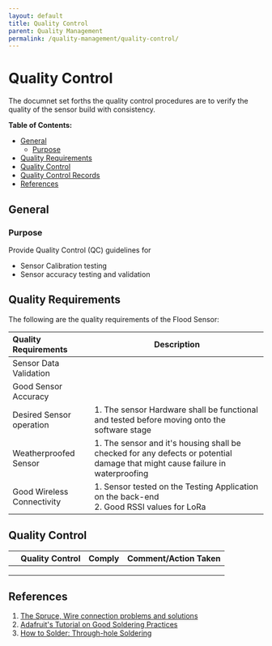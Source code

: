 ```yaml
---
layout: default
title: Quality Control
parent: Quality Management
permalink: /quality-management/quality-control/
---
```


# Quality Control

The documnet set forths the quality control procedures are to verify the quality of the sensor build with consistency.

**Table of Contents:**

  * [General](#general)
    * [Purpose](#purpose)
* [Quality Requirements](#quality-requirements)
* [Quality Control](#quality-control)
* [Quality Control Records](#quality-control-records)
* [References](#references)

## General 

### Purpose

Provide Quality Control (QC) guidelines for 

- Sensor Calibration testing 
- Sensor accuracy testing and validation

<h2>Quality Requirements</h2>

The following are the quality requirements of the Flood Sensor:

| Quality Requirements       | Description                                                  |
| :------------------------- | ------------------------------------------------------------ |
| Sensor Data Validation     |                                                              |
| Good Sensor Accuracy       |                                                              |
| Desired Sensor operation   | 1.  The sensor Hardware shall be functional and tested before moving onto the software stage |
| Weatherproofed Sensor      | 1. The sensor and it's housing shall be checked for any defects or potential damage that might cause failure in waterproofing |
| Good Wireless Connectivity | 1. Sensor tested on the Testing Application on the back-end<br />2. Good RSSI values for LoRa |

## Quality Control

|      | **Quality Control** | **Comply** | **Comment/Action Taken** |
| ---- | :------------------ | :--------- | :----------------------- |
|      |                     |            |                          |
|      |                     |            |                          |
|      |                     |            |                          |

## References

1. [The Spruce, Wire connection problems and solutions](https://www.thespruce.com/wire-connection-problems-and-solutions-1152877)
2. [Adafruit's Tutorial on Good Soldering Practices](https://learn.adafruit.com/adafruit-guide-excellent-soldering?view=all)
3. [How to Solder: Through-hole Soldering](https://learn.sparkfun.com/tutorials/how-to-solder-through-hole-soldering/all)

